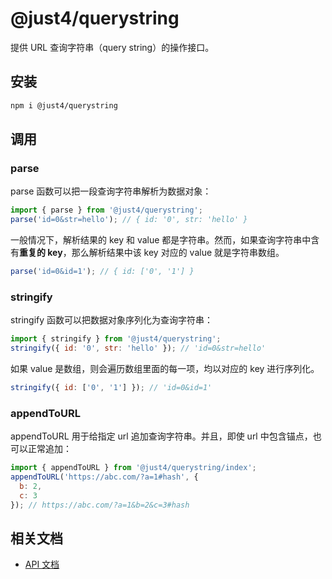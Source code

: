 # @just4/querystring

提供 URL 查询字符串（query string）的操作接口。

## 安装

```bash
npm i @just4/querystring
```

## 调用

### parse

parse 函数可以把一段查询字符串解析为数据对象：

```javascript
import { parse } from '@just4/querystring';
parse('id=0&str=hello'); // { id: '0', str: 'hello' }
```

一般情况下，解析结果的 key 和 value 都是字符串。然而，如果查询字符串中含有**重复的 key**，那么解析结果中该 key 对应的 value 就是字符串数组。

```javascript
parse('id=0&id=1'); // { id: ['0', '1'] }
```

### stringify

stringify 函数可以把数据对象序列化为查询字符串：

```javascript
import { stringify } from '@just4/querystring';
stringify({ id: '0', str: 'hello' }); // 'id=0&str=hello'
```

如果 value 是数组，则会遍历数组里面的每一项，均以对应的 key 进行序列化。

```javascript
stringify({ id: ['0', '1'] }); // 'id=0&id=1'
```

### appendToURL

appendToURL 用于给指定 url 追加查询字符串。并且，即使 url 中包含锚点，也可以正常追加：

```javascript
import { appendToURL } from '@just4/querystring/index';
appendToURL('https://abc.com/?a=1#hash', {
  b: 2,
  c: 3
}); // https://abc.com/?a=1&b=2&c=3#hash
```

## 相关文档
- [API 文档](https://heeroluo.github.io/just4/querystring/modules/index.html)
